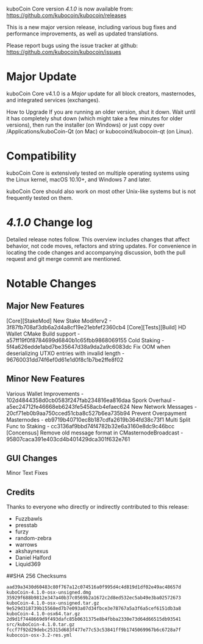 kuboCoin Core version *4.1.0* is now available from: https://github.com/kubocoin/kubocoin/releases
 
This is a new major version release, including various bug fixes and performance improvements, as well as updated translations.
 
Please report bugs using the issue tracker at github: https://github.com/kubocoin/kubocoin/issues
 
Major Update
==============
kuboCoin Core v4.1.0 is a *Major* update for all block creators, masternodes, and integrated services (exchanges).
 
How to Upgrade
If you are running an older version, shut it down. Wait until it has completely shut down (which might take a few minutes for older versions), then run the installer (on Windows) or just copy over /Applications/kuboCoin-Qt (on Mac) or kubocoind/kubocoin-qt (on Linux).
 
Compatibility
==============
 
kuboCoin Core is extensively tested on multiple operating systems using the Linux kernel, macOS 10.10+, and Windows 7 and later.
 
kuboCoin Core should also work on most other Unix-like systems but is not frequently tested on them.
 
 
*4.1.0* Change log
==============
Detailed release notes follow. This overview includes changes that affect behavior, not code moves, refactors and string updates. For convenience in locating the code changes and accompanying discussion, both the pull request and git merge commit are mentioned.
 
 
Notable Changes
==============
Major New Features
------
[Core][StakeMod] New Stake Modiferv2 - 3f87fb708af3db6a2d4a8cf19e21ebfef2360cb4
[Core][Tests][Build] HD Wallet CMake Build support - a57ff19f0f8784699d6840b1c65fbb9868069155
Cold Staking - 5f4a626edde1abd7be35647d38a9da2a9c6083dc
Fix OOM when deserializing UTXO entries with invalid length - 96760031dd74f6ef0d61e1d0f8c1b7be2ffe8f02
 
Minor New Features
------
Various Wallet Improvements - 102d4844358d0cb0583f247fab234816ea816daa
Spork Overhaul - a5ec24712fe46668eb6243fe5458acb4efaec624
New Network Messages - 20cf71eb0b9aa750cced51cba8c527b6ea735b94
Prevent Overpayment Masternodes - eb9719b40710ec8b187cdfa2619b364fd38c73f1
Multi Split Func to Staking - cc3136af9bbd74f4782b32e6a3160e8dc9c46bcc
[Concensus] Remove old message format in CMasternodeBroadcast - 95807caca391e403cd4b401429dca301f632e761
 
GUI Changes
------
Minor Text Fixes
 
## Credits
 
Thanks to everyone who directly or indirectly contributed to this release:
 
- Fuzzbawls
- presstab
- furzy
- random-zebra
- warrows
- akshaynexus
- Daniel Halford
- Liquid369
 
##SHA 256 Checksums
```
aad39a3430d60483c80f767a12c074516a0f995d4c4d819d1df02e49ac48657d  kuboCoin-4.1.0-osx-unsigned.dmg
35929f688b9812e347a40b37c0569b2a1672c2d8ed532ec5ab49e3ba02572673  kuboCoin-4.1.0-osx-unsigned.tar.gz
9e529d318739b15568ed7b7e093a07d34fbce3e78767a5a3f6a5cef6151db3a8  kuboCoin-4.1.0-osx64.tar.gz
2d9d1f7448669d9f493dafc85b0631375e8b4fbba2330e73d64d66515db93541  src/kuboCoin-4.1.0.tar.gz
fccf7f92d29debc25315d683f477e77c53c53841ff9b1745069967b6c6728a7f  kubocoin-osx-3.2-res.yml
```
